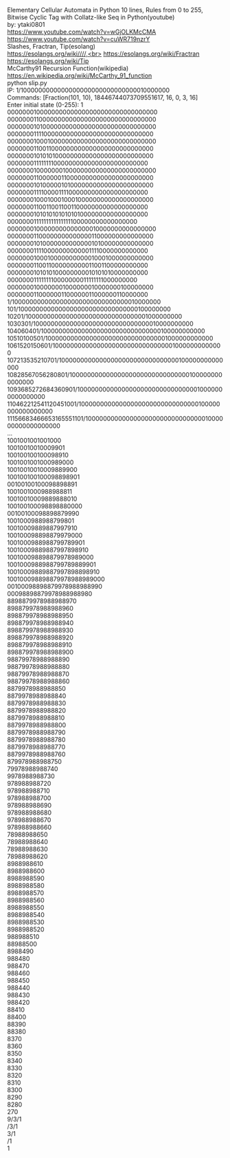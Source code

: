 Elementary Cellular Automata in Python 10 lines, Rules from 0 to 255,<br>
Bitwise Cyclic Tag with Collatz-like Seq in Python(youtube)<br>
by: ytaki0801<br>
https://www.youtube.com/watch?v=wGjOLKMcCMA<br>
https://www.youtube.com/watch?v=cuWR719nzrY<br>
Slashes, Fractran, Tip(esolang)<br>
https://esolangs.org/wiki////,<br>
https://esolangs.org/wiki/Fractran<br>
https://esolangs.org/wiki/Tip<br>
McCarthy91 Recursion Function(wikipedia)<br>
https://en.wikipedia.org/wiki/McCarthy_91_function<br>
python slip.py<br>
IP: 1/1000000000000000000000000000000010000000<br>
Commands: [Fraction(101, 10), 18446744073709551617, 16, 0, 3, 16]<br>
Enter initial state (0-255): 1<br>
0000000100000000000000000000000000000000<br>
0000000110000000000000000000000000000000<br>
0000000101000000000000000000000000000000<br>
0000000111100000000000000000000000000000<br>
0000000100010000000000000000000000000000<br>
0000000110011000000000000000000000000000<br>
0000000101010100000000000000000000000000<br>
0000000111111110000000000000000000000000<br>
0000000100000001000000000000000000000000<br>
0000000110000001100000000000000000000000<br>
0000000101000001010000000000000000000000<br>
0000000111100001111000000000000000000000<br>
0000000100010001000100000000000000000000<br>
0000000110011001100110000000000000000000<br>
0000000101010101010101000000000000000000<br>
0000000111111111111111100000000000000000<br>
0000000100000000000000010000000000000000<br>
0000000110000000000000011000000000000000<br>
0000000101000000000000010100000000000000<br>
0000000111100000000000011110000000000000<br>
0000000100010000000000010001000000000000<br>
0000000110011000000000011001100000000000<br>
0000000101010100000000010101010000000000<br>
0000000111111110000000011111111000000000<br>
0000000100000001000000010000000100000000<br>
0000000110000001100000011000000110000000<br>
1/1000000000000000000000000000000010000000<br>
101/10000000000000000000000000000000100000000<br>
10201/100000000000000000000000000000001000000000<br>
1030301/1000000000000000000000000000000010000000000<br>
104060401/10000000000000000000000000000000100000000000<br>
10510100501/100000000000000000000000000000001000000000000<br>
1061520150601/1000000000000000000000000000000010000000000000<br>
107213535210701/10000000000000000000000000000000100000000000000<br>
10828567056280801/100000000000000000000000000000001000000000000000<br>
1093685272684360901/1000000000000000000000000000000010000000000000000<br>
110462212541120451001/10000000000000000000000000000000100000000000000000<br>
11156683466653165551101/100000000000000000000000000000001000000000000000000<br>
...<br>
1001001001001000<br>
10010010010009901<br>
100100100100098910<br>
1001001001000989000<br>
10010010010009889900<br>
100100100100098898901<br>
00100100100098898891<br>
1001001000988988811<br>
10010010009889888010<br>
100100100098898880000<br>
00100100098898879990<br>
1001000988988799801<br>
10010009889887997910<br>
100100098898879979000<br>
1001000988988799789901<br>
10010009889887997898910<br>
100100098898879978989000<br>
1001000988988799789889901<br>
10010009889887997898898910<br>
100100098898879978988989000<br>
00100098898879978988988990<br>
00098898879978988988980<br>
8898879978988988970<br>
898879978988988960<br>
898879978988988950<br>
898879978988988940<br>
898879978988988930<br>
898879978988988920<br>
898879978988988910<br>
898879978988988900<br>
98879978988988890<br>
98879978988988880<br>
98879978988988870<br>
98879978988988860<br>
8879978988988850<br>
8879978988988840<br>
8879978988988830<br>
8879978988988820<br>
8879978988988810<br>
8879978988988800<br>
8879978988988790<br>
8879978988988780<br>
8879978988988770<br>
8879978988988760<br>
879978988988750<br>
79978988988740<br>
9978988988730<br>
978988988720<br>
978988988710<br>
978988988700<br>
978988988690<br>
978988988680<br>
978988988670<br>
978988988660<br>
78988988650<br>
78988988640<br>
78988988630<br>
78988988620<br>
8988988610<br>
8988988600<br>
8988988590<br>
8988988580<br>
8988988570<br>
8988988560<br>
8988988550<br>
8988988540<br>
8988988530<br>
8988988520<br>
988988510<br>
88988500<br>
8988490<br>
988480<br>
988470<br>
988460<br>
988450<br>
988440<br>
988430<br>
988420<br>
88410<br>
88400<br>
88390<br>
88380<br>
8370<br>
8360<br>
8350<br>
8340<br>
8330<br>
8320<br>
8310<br>
8300<br>
8290<br>
8280<br>
270<br>
9/3/1<br>
/3/1<br>
3/1<br>
/1<br>
1<br>
